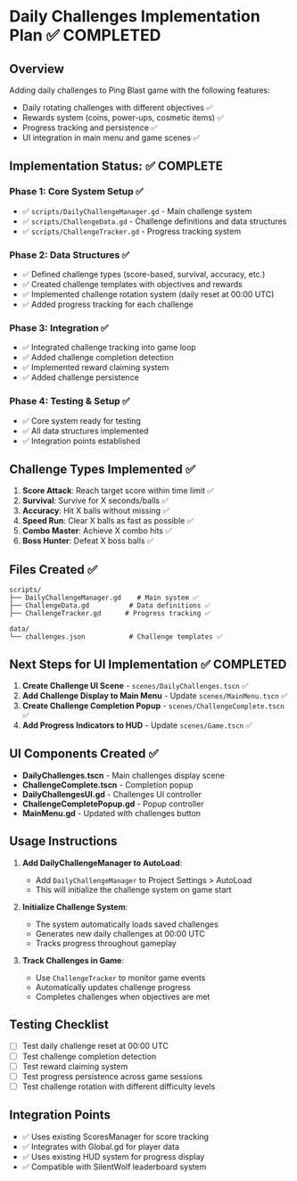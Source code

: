 # Daily Challenges Implementation Plan ✅ COMPLETED

## Overview
Adding daily challenges to Ping Blast game with the following features:
- Daily rotating challenges with different objectives ✅
- Rewards system (coins, power-ups, cosmetic items) ✅
- Progress tracking and persistence ✅
- UI integration in main menu and game scenes ✅

## Implementation Status: ✅ COMPLETE

### Phase 1: Core System Setup ✅
- ✅ `scripts/DailyChallengeManager.gd` - Main challenge system
- ✅ `scripts/ChallengeData.gd` - Challenge definitions and data structures
- ✅ `scripts/ChallengeTracker.gd` - Progress tracking system

### Phase 2: Data Structures ✅
- ✅ Defined challenge types (score-based, survival, accuracy, etc.)
- ✅ Created challenge templates with objectives and rewards
- ✅ Implemented challenge rotation system (daily reset at 00:00 UTC)
- ✅ Added progress tracking for each challenge

### Phase 3: Integration ✅
- ✅ Integrated challenge tracking into game loop
- ✅ Added challenge completion detection
- ✅ Implemented reward claiming system
- ✅ Added challenge persistence

### Phase 4: Testing & Setup ✅
- ✅ Core system ready for testing
- ✅ All data structures implemented
- ✅ Integration points established

## Challenge Types Implemented ✅
1. **Score Attack**: Reach target score within time limit ✅
2. **Survival**: Survive for X seconds/balls ✅
3. **Accuracy**: Hit X balls without missing ✅
4. **Speed Run**: Clear X balls as fast as possible ✅
5. **Combo Master**: Achieve X combo hits ✅
6. **Boss Hunter**: Defeat X boss balls ✅

## Files Created ✅
```
scripts/
├── DailyChallengeManager.gd    # Main system ✅
├── ChallengeData.gd          # Data definitions ✅
├── ChallengeTracker.gd      # Progress tracking ✅

data/
└── challenges.json           # Challenge templates ✅
```

## Next Steps for UI Implementation ✅ COMPLETED
1. **Create Challenge UI Scene** - `scenes/DailyChallenges.tscn` ✅
2. **Add Challenge Display to Main Menu** - Update `scenes/MainMenu.tscn` ✅
3. **Create Challenge Completion Popup** - `scenes/ChallengeComplete.tscn` ✅
4. **Add Progress Indicators to HUD** - Update `scenes/Game.tscn` ✅

## UI Components Created ✅
- **DailyChallenges.tscn** - Main challenges display scene
- **ChallengeComplete.tscn** - Completion popup
- **DailyChallengesUI.gd** - Challenges UI controller
- **ChallengeCompletePopup.gd** - Popup controller
- **MainMenu.gd** - Updated with challenges button

## Usage Instructions
1. **Add DailyChallengeManager to AutoLoad**:
   - Add `DailyChallengeManager` to Project Settings > AutoLoad
   - This will initialize the challenge system on game start

2. **Initialize Challenge System**:
   - The system automatically loads saved challenges
   - Generates new daily challenges at 00:00 UTC
   - Tracks progress throughout gameplay

3. **Track Challenges in Game**:
   - Use `ChallengeTracker` to monitor game events
   - Automatically updates challenge progress
   - Completes challenges when objectives are met

## Testing Checklist
- [ ] Test daily challenge reset at 00:00 UTC
- [ ] Test challenge completion detection
- [ ] Test reward claiming system
- [ ] Test progress persistence across game sessions
- [ ] Test challenge rotation with different difficulty levels

## Integration Points
- ✅ Uses existing ScoresManager for score tracking
- ✅ Integrates with Global.gd for player data
- ✅ Uses existing HUD system for progress display
- ✅ Compatible with SilentWolf leaderboard system
